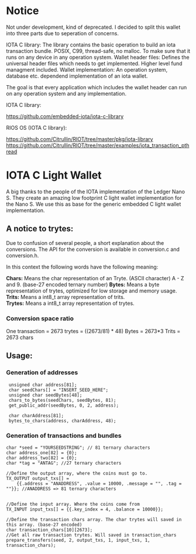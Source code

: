 # Notice

Not under development, kind of deprecated. 
I decided to split this wallet into three parts due to seperation of concerns.

IOTA C library: The library contains the basic operation to build an iota
transaction bundle. POSIX, C99, thread-safe, no malloc. To make sure that
it runs on any device in any operation system.
Wallet header files: Defines the universal header files which needs to get
implemented. Higher level fund managment included.
Wallet implementation: An operation system, database etc. dependend implementation
of an iota wallet.

The goal is that every application which includes the wallet header can run on any
operation system and any implementation.

IOTA C library: 

https://github.com/embedded-iota/iota-c-library

RIOS OS (IOTA C library): 

https://github.com/Citrullin/RIOT/tree/master/pkg/iota-library
https://github.com/Citrullin/RIOT/tree/master/examples/iota_transaction_pthread


# IOTA C Light Wallet

A big thanks to the people of the IOTA implementation of the Ledger Nano S.
They create an amazing low footprint C light wallet implementation for the Nano S.
We use this as base for the generic embedded C light wallet implementation.

## A notice to trytes:

Due to confusion of several people, a short explanation about the conversions.
The API for the conversion is available in conversion.c and conversion.h.

In this context the following words have the following meaning:

**Chars:** Means the char representation of an Tryte. (ASCII character) A - Z and 9.  (base-27 encoded ternary number)
**Bytes:** Means a byte representation of trytes, optimized for low storage and memory usage.  
**Trits:** Means a int8_t array representation of trits.   
**Trytes:** Means a int8_t array representation of trytes.

### Conversion space ratio

One transaction = 2673 trytes = ((2673/81) * 48) Bytes = 2673*3 Trits = 2673 chars


## Usage:
### Generation of addresses


```
 unsigned char address[81];
 char seedChars[] = "INSERT_SEED_HERE";
 unsigned char seedBytes[48];
 chars_to_bytes(seedChars, seedBytes, 81);
 get_public_addr(seedBytes, 0, 2, address);

 char charAddress[81];
 bytes_to_chars(address, charAddress, 48);
```

### Generation of transactions and bundles

```
char *seed = "YOURSEEDSTRING"; // 81 ternary characters
char address_one[82] = {0};
char address_two[82] = {0};
char *tag = "ANTAG"; //27 ternary characters

//Define the output array, where the coins must go to.
TX_OUTPUT output_txs[] = 
    {{.address = "ANADDRESS", .value = 10000, .message = "", .tag = ""}}; //ANADDRESS => 81 ternary characters


//Define the input array. Where the coins come from
TX_INPUT input_txs[] = {{.key_index = 4, .balance = 10000}};

//Define the transaction chars array. The char trytes will saved in this array. (base-27 encoded)
char transaction_chars[10][2673];
//Get all raw transaction trytes. Will saved in transaction_chars
prepare_transfers(seed, 2, output_txs, 1, input_txs, 1, transaction_chars);

```




